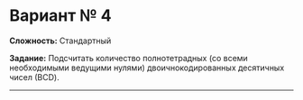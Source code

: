 # Вариант № 4
**Сложность:** Стандартный

**Задание:**  Подсчитать количество полнотетрадных (со всеми необходимыми ведущими нулями) двоичнокодированных десятичных чисел (ВСD).

---